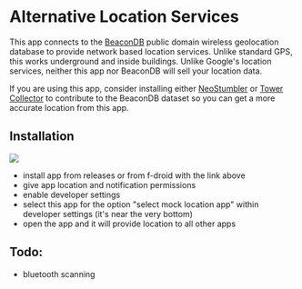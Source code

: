 # Alternative Location Services

This app connects to the [BeaconDB](https://beacondb.net/) public domain wireless geolocation
database to provide network based location services. Unlike standard GPS, this works underground
and inside buildings. Unlike Google's location services, neither this app nor BeaconDB will sell
your location data.

If you are using this app, consider installing either [NeoStumbler](https://github.com/mjaakko/NeoStumbler) or [Tower Collector](https://github.com/zamojski/TowerCollector)
to contribute to the BeaconDB dataset so you can get a more accurate location from this app.

## Installation

[![](https://gitlab.com/IzzyOnDroid/repo/-/raw/master/assets/IzzyOnDroid.png)](https://apt.izzysoft.de/fdroid/index/apk/com.opengps.altlocationservices)

- install app from releases or from f-droid with the link above
- give app location and notification permissions
- enable developer settings
- select this app for the option "select mock location app" within developer settings (it's near the very bottom)
- open the app and it will provide location to all other apps

## Todo:
- bluetooth scanning
